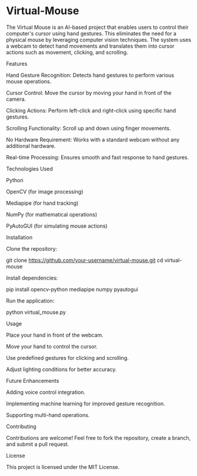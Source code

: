 # Virtual-Mouse
The Virtual Mouse is an AI-based project that enables users to control their computer's cursor using hand gestures. This eliminates the need for a physical mouse by leveraging computer vision techniques. The system uses a webcam to detect hand movements and translates them into cursor actions such as movement, clicking, and scrolling.

Features

Hand Gesture Recognition: Detects hand gestures to perform various mouse operations.

Cursor Control: Move the cursor by moving your hand in front of the camera.

Clicking Actions: Perform left-click and right-click using specific hand gestures.

Scrolling Functionality: Scroll up and down using finger movements.

No Hardware Requirement: Works with a standard webcam without any additional hardware.

Real-time Processing: Ensures smooth and fast response to hand gestures.

Technologies Used

Python

OpenCV (for image processing)

Mediapipe (for hand tracking)

NumPy (for mathematical operations)

PyAutoGUI (for simulating mouse actions)

Installation

Clone the repository:

git clone https://github.com/your-username/virtual-mouse.git
cd virtual-mouse

Install dependencies:

pip install opencv-python mediapipe numpy pyautogui

Run the application:

python virtual_mouse.py

Usage

Place your hand in front of the webcam.

Move your hand to control the cursor.

Use predefined gestures for clicking and scrolling.

Adjust lighting conditions for better accuracy.

Future Enhancements

Adding voice control integration.

Implementing machine learning for improved gesture recognition.

Supporting multi-hand operations.

Contributing

Contributions are welcome! Feel free to fork the repository, create a branch, and submit a pull request.

License

This project is licensed under the MIT License.
